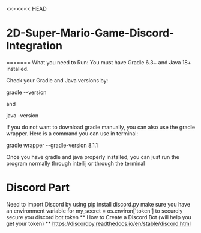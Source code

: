 <<<<<<< HEAD
# 2D-Super-Mario-Game-Discord-Integration
=======
What you need to Run:
You must have Gradle 6.3+ and Java 18+ installed. 

Check your Gradle and Java versions by:



gradle --version

and

java -version




If you do not want to download gradle manually, you can also use the gradle wrapper. Here is a command you can use in terminal:

gradle wrapper --gradle-version 8.1.1



Once you have gradle and java properly installed, you can just run the program normally through intellij or through the terminal 


# Discord Part
Need to import Discord by using 
pip install discord.py
make sure you have an environment variable for my_secret = os.environ['token'] to securely secure you discord bot token
** How to Create a Discord Bot (will help you get your token) **
https://discordpy.readthedocs.io/en/stable/discord.html

